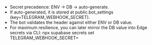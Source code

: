 - Secret precedence: ENV -> DB -> auto-generate.
- If auto-generated, it is stored at public.bot_settings
  (key=TELEGRAM_WEBHOOK_SECRET).
- The bot validates the header against either ENV or DB value.
- For maximum resilience, you can later mirror the DB value into Edge secrets
  via CLI: npx supabase secrets set TELEGRAM_WEBHOOK_SECRET=<value>
